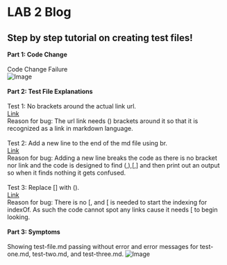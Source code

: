 # LAB 2 Blog 
## Step by step tutorial on creating test files!
**Part 1: Code Change** <br><br>
Code Change Failure<br>
![Image](https://i.ibb.co/373Pcx6/Screen-Shot-2022-04-24-at-11-33-13-PM.png)<br><br>
**Part 2: Test File Explanations** <br><br>
Test 1: No brackets around the actual link url.<br>
[Link](https://raw.githubusercontent.com/mchouthai/markdown-parser/main/test-one.md)<br>
Reason for bug: The url link needs () brackets around it so that it is recognized as a link in markdown language.<br><br>
Test 2: Add a new line to the end of the md file using br.<br>
[Link](https://raw.githubusercontent.com/mchouthai/markdown-parser/main/test-two.md)<br>
Reason for bug: Adding a new line breaks the code as there is no bracket nor link and the code is designed to find (,),[,] and then print out an output so when it finds nothing it gets confused. <br><br>
Test 3: Replace [] with ().<br>
[Link](https://raw.githubusercontent.com/mchouthai/markdown-parser/main/test-three.md)<br>
Reason for bug: There is no [, and [ is needed to start the indexing for indexOf. As such the code cannot spot any links cause it needs [ to begin looking.<br><br>
**Part 3: Symptoms** <br><br>
Showing test-file.md passing without error and error messages for test-one.md, test-two.md, and test-three.md. 
![Image](https://i.ibb.co/9Wdwz6Y/Screen-Shot-2022-04-24-at-11-44-01-PM.png)






